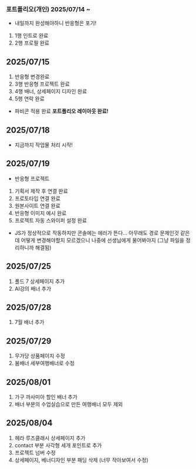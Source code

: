 ### 포트폴리오(개인) 2025/07/14 ~
* 내일까지 완성해야하니 반응형은 포기!
1. 1행 인트로 완료
2. 2행 프로필 완료
## 2025/07/15
1. 반응형 변경완료
2. 3행 반응형 프로젝트 완료
3. 4행 배너, 상세페이지 디자인 완료
4. 5행 연락 완료
* 파비콘 적용 완료
**포트폴리오 레이아웃 완료!**
## 2025/07/18
* 지금까지 작업물 처리 시작!
## 2025/07/19
* 반응형 프로젝트
1. 기획서 제작 후 연결 완료
2. 프로토타입 연결 완료
3. 원본사이트 연결 완료
4. 반응형 이미지 예시 완료
5. 프로젝트 자동 스와이퍼 설정 완료
* JS가 정상적으로 작동하지만 콘솔에는 에러가 뜬다... 아무래도 경로 문제인것 같은데 어떻게 변경해야할지 모르겠으니 나중에 선생님에게 물어봐야지 (그냥 파일을 정리하니까 해결됨)
## 2025/07/25
1. 폴드 7 상세페이지 추가
2. AI강의 배너 추가
## 2025/07/28
1. 7월 배너 추가
## 2025/07/29
1. 무가당 상품페이지 수정
2. 봄배너 세부여행배너로 수정
## 2025/08/01
1. 가구 까사미아 할인 배너 추가
2. 배너 부분의 수업실습으로 만든 여행배너 모두 제외
## 2025/08/04
1. 헤라 루즈클래시 상세페이지 추가
2. contact 부분 사각형 세개 포인트로 추가
3. 프로젝트 넘버 수정
4. 상세페이지, 베너디자인 부분 패딩 삭제 (너무 작아보여서 수정)
